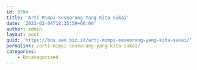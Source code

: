 ```yaml
---
id: 9394
title: 'Arti Mimpi Seseorang Yang Kita Sukai'
date: '2023-02-04T18:35:59+00:00'
author: admin
layout: post
guid: 'https://bos.awn.biz.id/arti-mimpi-seseorang-yang-kita-sukai/'
permalink: /arti-mimpi-seseorang-yang-kita-sukai/
categories:
    - Uncategorized
---
```


